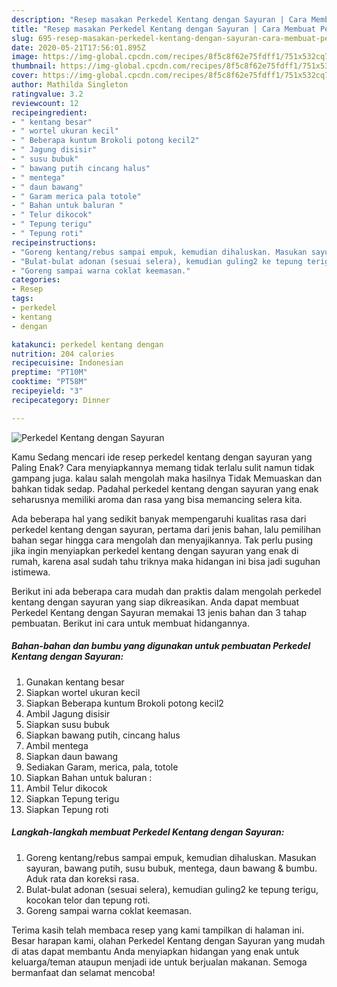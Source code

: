 ```yaml
---
description: "Resep masakan Perkedel Kentang dengan Sayuran | Cara Membuat Perkedel Kentang dengan Sayuran Yang Lezat"
title: "Resep masakan Perkedel Kentang dengan Sayuran | Cara Membuat Perkedel Kentang dengan Sayuran Yang Lezat"
slug: 695-resep-masakan-perkedel-kentang-dengan-sayuran-cara-membuat-perkedel-kentang-dengan-sayuran-yang-lezat
date: 2020-05-21T17:56:01.895Z
image: https://img-global.cpcdn.com/recipes/8f5c8f62e75fdff1/751x532cq70/perkedel-kentang-dengan-sayuran-foto-resep-utama.jpg
thumbnail: https://img-global.cpcdn.com/recipes/8f5c8f62e75fdff1/751x532cq70/perkedel-kentang-dengan-sayuran-foto-resep-utama.jpg
cover: https://img-global.cpcdn.com/recipes/8f5c8f62e75fdff1/751x532cq70/perkedel-kentang-dengan-sayuran-foto-resep-utama.jpg
author: Mathilda Singleton
ratingvalue: 3.2
reviewcount: 12
recipeingredient:
- " kentang besar"
- " wortel ukuran kecil"
- " Beberapa kuntum Brokoli potong kecil2"
- " Jagung disisir"
- " susu bubuk"
- " bawang putih cincang halus"
- " mentega"
- " daun bawang"
- " Garam merica pala totole"
- " Bahan untuk baluran "
- " Telur dikocok"
- " Tepung terigu"
- " Tepung roti"
recipeinstructions:
- "Goreng kentang/rebus sampai empuk, kemudian dihaluskan. Masukan sayuran, bawang putih, susu bubuk, mentega, daun bawang &amp; bumbu. Aduk rata dan koreksi rasa."
- "Bulat-bulat adonan (sesuai selera), kemudian guling2 ke tepung terigu, kocokan telor dan tepung roti."
- "Goreng sampai warna coklat keemasan."
categories:
- Resep
tags:
- perkedel
- kentang
- dengan

katakunci: perkedel kentang dengan 
nutrition: 204 calories
recipecuisine: Indonesian
preptime: "PT10M"
cooktime: "PT58M"
recipeyield: "3"
recipecategory: Dinner

---
```



![Perkedel Kentang dengan Sayuran](https://img-global.cpcdn.com/recipes/8f5c8f62e75fdff1/751x532cq70/perkedel-kentang-dengan-sayuran-foto-resep-utama.jpg)

Kamu Sedang mencari ide resep perkedel kentang dengan sayuran yang Paling Enak? Cara menyiapkannya memang tidak terlalu sulit namun tidak gampang juga. kalau salah mengolah maka hasilnya Tidak Memuaskan dan bahkan tidak sedap. Padahal perkedel kentang dengan sayuran yang enak seharusnya memiliki aroma dan rasa yang bisa memancing selera kita.



Ada beberapa hal yang sedikit banyak mempengaruhi kualitas rasa dari perkedel kentang dengan sayuran, pertama dari jenis bahan, lalu pemilihan bahan segar hingga cara mengolah dan menyajikannya. Tak perlu pusing jika ingin menyiapkan perkedel kentang dengan sayuran yang enak di rumah, karena asal sudah tahu triknya maka hidangan ini bisa jadi suguhan istimewa.


Berikut ini ada beberapa cara mudah dan praktis dalam mengolah perkedel kentang dengan sayuran yang siap dikreasikan. Anda dapat membuat Perkedel Kentang dengan Sayuran memakai 13 jenis bahan dan 3 tahap pembuatan. Berikut ini cara untuk membuat hidangannya.

<!--inarticleads1-->

##### Bahan-bahan dan bumbu yang digunakan untuk pembuatan Perkedel Kentang dengan Sayuran:

1. Gunakan  kentang besar
1. Siapkan  wortel ukuran kecil
1. Siapkan  Beberapa kuntum Brokoli potong kecil2
1. Ambil  Jagung disisir
1. Siapkan  susu bubuk
1. Siapkan  bawang putih, cincang halus
1. Ambil  mentega
1. Siapkan  daun bawang
1. Sediakan  Garam, merica, pala, totole
1. Siapkan  Bahan untuk baluran :
1. Ambil  Telur dikocok
1. Siapkan  Tepung terigu
1. Siapkan  Tepung roti




<!--inarticleads2-->

##### Langkah-langkah membuat Perkedel Kentang dengan Sayuran:

1. Goreng kentang/rebus sampai empuk, kemudian dihaluskan. Masukan sayuran, bawang putih, susu bubuk, mentega, daun bawang &amp; bumbu. Aduk rata dan koreksi rasa.
1. Bulat-bulat adonan (sesuai selera), kemudian guling2 ke tepung terigu, kocokan telor dan tepung roti.
1. Goreng sampai warna coklat keemasan.




Terima kasih telah membaca resep yang kami tampilkan di halaman ini. Besar harapan kami, olahan Perkedel Kentang dengan Sayuran yang mudah di atas dapat membantu Anda menyiapkan hidangan yang enak untuk keluarga/teman ataupun menjadi ide untuk berjualan makanan. Semoga bermanfaat dan selamat mencoba!
